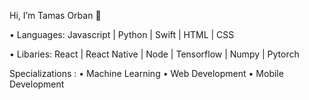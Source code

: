 Hi, I’m Tamas Orban 👋

• Languages: Javascript | Python | Swift | HTML | CSS

• Libaries: React | React Native | Node | Tensorflow | Numpy | Pytorch 

Specializations :
• Machine Learning
• Web Development
• Mobile Development



